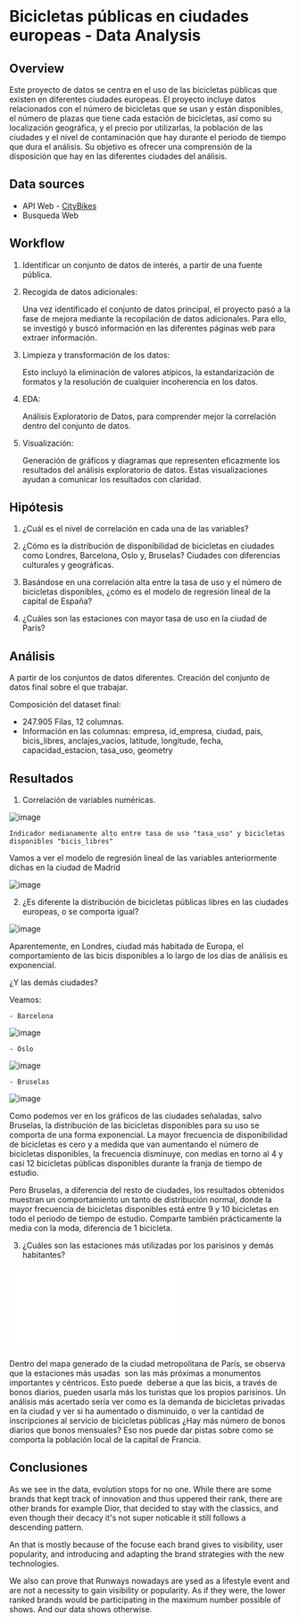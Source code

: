 # Bicicletas públicas en ciudades europeas - Data Analysis


## Overview
Este proyecto de datos se centra en el uso de las bicicletas públicas que existen en diferentes ciudades europeas. El proyecto incluye datos relacionados con el número de bicicletas que se usan y están disponibles, el número de plazas que tiene cada estación de bicicletas, así como su localización geográfica, y el precio por utilizarlas, la población de las ciudades y el nivel de contaminación que hay durante el periodo de tiempo que dura el análisis. Su objetivo es ofrecer una comprensión de la disposición que hay en las diferentes ciudades del análisis.

## Data sources

- API Web - [CityBikes](https://api.citybik.es/v2/)
- Busqueda Web


## Workflow

1. Identificar un conjunto de datos de interés, a partir de una fuente pública.

2. Recogida de datos adicionales:


    Una vez identificado el conjunto de datos principal, el proyecto pasó a la fase de mejora mediante la recopilación de datos adicionales. Para ello, se investigó y buscó información en las diferentes páginas web para extraer información.

3. Limpieza y transformación de los datos:

    Esto incluyó la eliminación de valores atípicos, la estandarización de formatos y la resolución de cualquier incoherencia en los datos.

4. EDA: 

    Análisis Exploratorio de Datos, para comprender mejor la correlación dentro del conjunto de datos.

5. Visualización:

    Generación de gráficos y diagramas que representen eficazmente los resultados del análisis exploratorio de datos. Estas visualizaciones ayudan a comunicar los resultados con claridad.

## Hipótesis

1. ¿Cuál es el nivel de correlación en cada una de las variables?

2. ¿Cómo es la distribución de disponibilidad de bicicletas en ciudades como Londres, Barcelona, Oslo y, Bruselas? Ciudades con diferencias culturales y geográficas. 

3. Basándose en una correlación alta entre la tasa de uso y el número de bicicletas disponibles, ¿cómo es el modelo de regresión lineal de la capital de España?

4. ¿Cuáles son las estaciones con mayor tasa de uso en la ciudad de París?

## Análisis


A partir de los conjuntos de datos diferentes. Creación del conjunto de datos final sobre el que trabajar.

Composición del dataset final:

- 247.905 Filas, 12 columnas.
- Información en las columnas:
    empresa, id_empresa, ciudad, pais, bicis_libres, anclajes_vacios, latitude, longitude, fecha, capacidad_estacion, tasa_uso, geometry



## Resultados

1. Correlación de variables numéricas.

![image](Imagenes/matriz_correlacion.png)

    Indicador medianamente alto entre tasa de uso "tasa_uso" y bicicletas disponibles "bicis_libres"
    
Vamos a ver el modelo de regresión lineal de las variables anteriormente dichas en la ciudad de Madrid

![image](Imagenes/modelo_regresion_lineal_madrid.png)



2. ¿Es diferente la distribución de bicicletas públicas libres en las ciudades europeas, o se comporta igual?

![image](Imagenes/distribucion_bicicletas_londres.png) 

Aparentemente, en Londres, ciudad más habitada de Europa, el comportamiento de las bicis disponibles a lo largo de los días de análisis es exponencial. 

¿Y las demás ciudades?

Veamos: 

    - Barcelona

![image](Imagenes/distribucion_bicicletas_barcelona.png)


    - Oslo

![image](Imagenes/distribucion_bicicletas_oslo.png)


    - Bruselas

![image](Imagenes/distribucion_bicicletas_bruselas.png)

Como podemos ver en los gráficos de las ciudades señaladas, salvo Bruselas, la distribución de las bicicletas disponibles para su uso se comporta de una forma exponencial. La mayor frecuencia de disponibilidad de bicicletas es cero y a medida que van aumentando el número de bicicletas disponibles, la frecuencia disminuye, con medias en torno al 4 y casi 12 bicicletas públicas  disponibles durante la franja de tiempo de estudio. 

Pero Bruselas, a diferencia del resto de ciudades, los resultados obtenidos muestran un comportamiento un tanto de distribución normal, donde la mayor frecuencia de bicicletas disponibles está entre 9 y 10 bicicletas en todo el periodo de tiempo de estudio. Comparte también prácticamente la media con la moda, diferencia de 1 bicicleta. 


3. ¿Cuáles son las estaciones más utilizadas por los parisinos y demás habitantes?


![html](Imagenes/mapa_calor_paris.html)

Dentro del mapa generado de la ciudad metropolitana de París, se observa que la estaciones más usadas  son las más próximas a monumentos importantes y céntricos. Esto puede  deberse a que las bicis, a través de bonos diarios, pueden usarla más los turistas que los propios parisinos. Un análisis más acertado sería ver como es la demanda de bicicletas privadas en la ciudad y ver si ha aumentado o disminuido, o ver la cantidad de inscripciones al servicio de bicicletas públicas ¿Hay más número de bonos diarios que bonos mensuales? Eso nos puede dar pistas sobre como se comporta la población local de la capital de Francia. 



## Conclusiones

As we see in the data, evolution stops for no one. While there are some brands that kept track of innovation and thus uppered their rank, there are other brands for example Dior, that decided to stay with the classics, and even though their decacy it's not super noticable it still follows a descending pattern. 

An that is mostly because of the focuse each brand gives to visibility, user popularity, and introducing and adapting the brand strategies with the new technologies.

We also can prove that Runways nowadays are ysed as a lifestyle event and are not a necessity to gain visibility or popularity. As if they were, the lower ranked brands would be participating in the maximum number possible of shows. And our data shows otherwise.